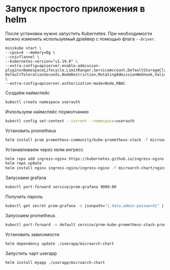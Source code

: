 # Запуск простого приложения в helm

После установки нужно запустить Kubernetes. При необходимости можно изменить используемый драйвер с помощью
флага `--driver`.

```shell script
minikube start \
--cpus=4 --memory=8g \
--cni=flannel \
--kubernetes-version="v1.19.0" \
--extra-config=apiserver.enable-admission-plugins=NamespaceLifecycle,LimitRanger,ServiceAccount,DefaultStorageClass,\
DefaultTolerationSeconds,NodeRestriction,MutatingAdmissionWebhook,ValidatingAdmissionWebhook,ResourceQuota,PodPreset \
--extra-config=apiserver.authorization-mode=Node,RBAC
```


Создаём наймспейс
```bash
kubectl create namespace userauth
```

Ичпользуем наймспейс поумолчанию
```bash
kubectl config set-context --current --namespace=userauth
```

Установить prometheus
```bash
helm install prom prometheus-community/kube-prometheus-stack -f microarch-chart/prometheus.yaml --atomic
```

Устанавливаем через хелм ингресс
```bash
helm repo add ingress-nginx https://kubernetes.github.io/ingress-nginx
helm repo update
helm install nginx ingress-nginx/ingress-nginx -f microarch-chart/nginx-ingress.yaml --atomic
```

Запускаем grafana
```bash
kubectl port-forward service/prom-grafana 9000:80
```

Получить пароль
```bash
kubectl get secret prom-grafana -o jsonpath="{.data.admin-password}" | base64 --decode ; echo
```

Запускаем prometheus
```bash
kubectl port-forward -n default service/prom-kube-prometheus-stack-prometheus 9090
```

Установить зависимости
```bash
helm dependency update ./userapp/microarch-chart
```

Запустить чарт userapp
```bash
helm install myapp ./userapp/microarch-chart
```